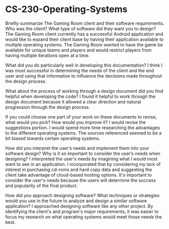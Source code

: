 # CS-230-Operating-Systems

Briefly summarize The Gaming Room client and their software requirements. Who was the client? What type of software did they want you to design?
The Gaming Room client currently has a successful Android application and would like to expand their client base by having their application available to multiple operating systems. The Gaming Room wanted to have the game be available for unique teams and players and would restrict players from having multiple iterations open at a time. 

What did you do particularly well in developing this documentation?
I think I was most successful in determining the needs of the client and the end user and using that information to influence the decisions made throughout the design process. 

What about the process of working through a design document did you find helpful when developing the code?
I found it helpful to work through the design document because it allowed a clear direction and natural progression through the design process. 

If you could choose one part of your work on these documents to revise, what would you pick? How would you improve it?
I would revise the suggestions portion. I would spend more time researching the advantages to the different operating systems. The sources referenced seemed to be a bit biased towards certain operating systems. 

How did you interpret the user’s needs and implement them into your software design? Why is it so important to consider the user’s needs when designing?
I interpreted the user's needs by imagining what I would most want to see in an application. I incorporated that by considering my lack of interest in purchasing cd-roms and hard copy data and suggesting the client take advantage of cloud-based hosting options. It's important to consider the user's needs because the users will determine the success and popularity of the final product. 

How did you approach designing software? What techniques or strategies would you use in the future to analyze and design a similar software application?
I approached designing software like any other project. By identifying the client's and program's major requirements, it was easier to focus my research on what operating systems would meet those needs the best. 
